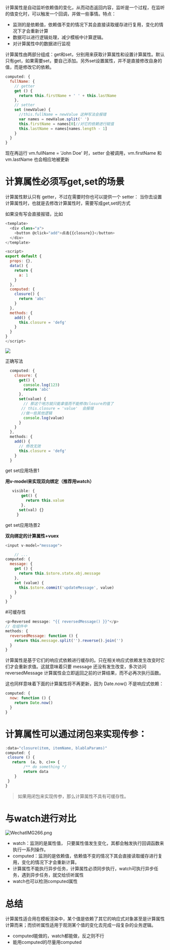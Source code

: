 计算属性是自动监听依赖值的变化，从而动态返回内容，监听是一个过程，在监听的值变化时，可以触发一个回调，并做一些事情。特点：
- 监测的是依赖值，依赖值不变的情况下其会直接读取缓存进行复用，变化的情况下才会重新计算
- 数据可以进行逻辑处理，减少模板中计算逻辑。
- 对计算属性中的数据进行监视

计算属性由两部分组成：get和set，分别用来获取计算属性和设置计算属性。默认只有get，如果需要set，要自己添加。另外set设置属性，并不是直接修改自身的值，而是修改它的依赖。

```javascript
computed: {
  fullName: {
    // getter
    get () {
      return this.firstName + ' ' + this.lastName
    },
    // setter
    set (newValue) {
      //this.fullName = newValue 这种写法会报错
      var names = newValue.split(' ')
      this.firstName = names[0]//对它的依赖进行赋值
      this.lastName = names[names.length - 1]
    }
  }
}

```

现在再运行 vm.fullName = 'John Doe' 时，setter 会被调用，vm.firstName 和 vm.lastName 也会相应地被更新
# 计算属性必须写get,set的场景

计算属性默认只有 getter，不过在需要时你也可以提供一个 setter：
当你去设置计算属性时，也就是去修改计算属性时，需要写成get,set的方式

如果没有写会直接报错，比如
```javascript
<template>
  <div class="a">
    <button @click="add">点击{{closure}}</button>
  </div>
</template>

<script>
export default {
  props: {},
  data() {
    return {
      a: 1
    }
  },
  computed: {
    closure() {
      return 'abc'
    }
  },
  methods: {
    add() {
      this.closure = 'defg'
    }
  }
}
</script>

```
![](http://182.92.243.204/usr/uploads/2020/03/3101069816.png)

正确写法
```javascript
  computed: {
    closure: {
      get() {
        console.log(123)
        return 'abc'
      },
      set(value) {
        // 那这个地方就只能拿值而不能修改closure的值了
	   // this.closure = 'value'  会报错
	   //做一些其他逻辑
        console.log(value)
      }
    }
  },
  methods: {
    add() {
      // 修改无效
      this.closure = 'defg'
    }
  }
```

get set应用场景1

**用v-model来实现双向绑定（推荐用watch）**

```javascript
   visible: {
       get() {
         return this.value
       },
      set(val) {}
     }
```
get set应用场景2

**双向绑定的计算属性+vuex**

```javascript
<input v-model="message">

	// ...
computed: {
  message: {
    get () {
      return this.$store.state.obj.message
    },
    set (value) {
      this.$store.commit('updateMessage', value)
    }
  }
}
```
#可缓存性

```javascript
<p>Reversed message: "{{ reversedMessage() }}"</p>
// 在组件中
methods: {
  reversedMessage: function () {
    return this.message.split('').reverse().join('')
  }
}
```
计算属性是基于它们的响应式依赖进行缓存的。只在相关响应式依赖发生改变时它们才会重新求值。这就意味着只要 message 还没有发生改变，多次访问 reversedMessage 计算属性会立即返回之前的计算结果，而不必再次执行函数。

这也同样意味着下面的计算属性将不再更新，因为 Date.now() 不是响应式依赖：

```javascript
computed: {
  now: function () {
    return Date.now()
  }
}
```

# 计算属性可以通过闭包来实现传参：
```javascript
:data="closure(item, itemName, blablaParams)"
computed: {
 closure () {
   return  (a, b, c)=> {
        /** do something */
        return data
    }
 }
}

```
> 如果用闭包来实现传参，那么计算属性不具有可缓存性。

# 与watch进行对比
![WechatIMG266.png](http://182.92.243.204/usr/uploads/2020/03/208737137.png)

- watch：监测的是属性值， 只要属性值发生变化，其都会触发执行回调函数来执行一系列操作。
- computed：监测的是依赖值，依赖值不变的情况下其会直接读取缓存进行复用，变化的情况下才会重新计算。
- 计算属性不能执行异步任务，计算属性必须同步执行，watch可执行异步任务，遇到异步任务，就交给侦听属性
- watch也可以检测computed属性

# 总结
计算属性适合用在模板渲染中，某个值是依赖了其它的响应式对象甚至是计算属性计算而来；而侦听属性适用于观测某个值的变化去完成一段复杂的业务逻辑。

- computed能做的，watch都能做，反之则不行
- 能用computed的尽量用computed
